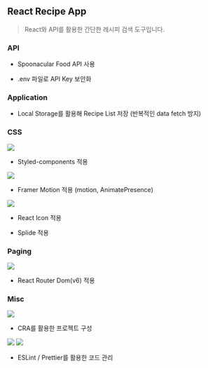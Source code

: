 ## React Recipe App

> React와 API를 활용한 간단한 레시피 검색 도구입니다.

### API

- Spoonacular Food API 사용

- .env 파일로 API Key 보안화

### Application

- Local Storage를 활용해 Recipe List 저장 (반복적인 data fetch 방지)

### CSS

<img src="https://img.shields.io/badge/styled components-DB7093?style=flat-square&logo=styled-components&logoColor=white"/>

- Styled-components 적용

<img src="https://img.shields.io/badge/Framer Motion-0055FF?style=flat-square&logo=Framer&logoColor=white"/>

- Framer Motion 적용 (motion, AnimatePresence)

<img src="https://img.shields.io/badge/React Icon-61DAFB?style=flat-square&logo=React&logoColor=white"/>

- React Icon 적용

- Splide 적용

### Paging

<img src="https://img.shields.io/badge/React Router -CA4245?style=flat-square&logo=React Router&logoColor=white"/>

- React Router Dom(v6) 적용

### Misc

<img src="https://img.shields.io/badge/Create React App -09D3AC?style=flat-square&logo=Create React App&logoColor=white"/>

- CRA를 활용한 프로젝트 구성

<img src="https://img.shields.io/badge/ESLint-4B32C3?style=flat-square&logo=ESLint&logoColor=white"/>
<img src="https://img.shields.io/badge/Prettier-F7B93E?style=flat-square&logo=Prettier&logoColor=white"/>

- ESLint / Prettier를 활용한 코드 관리
